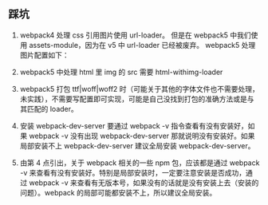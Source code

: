 ## 踩坑

1. webpack4 处理 css 引用图片使用 url-loader。
   但是在 webpack5 中我们使用 assets-module，因为在 v5 中 url-loader 已经被废弃。
   webpack5 处理图片配置如下：
   <!-- {
        test: /\.(jpg|png|gif)$/,
        type: "asset",
            parser: {
                dataUrlCondition: {
                maxSize: 25 \* 1024 // 25kb
            }
        },
            generator: {
                filename: "img/[name].[hash:6][ext]",
                publicPath: "./"
            }
   } -->

2. webpack5 中处理 html 里 img 的 src 需要 html-withimg-loader

3. webpack5 打包 ttf|woff|woff2 时（可能关于其他的字体文件也不需要处理，未实践），不需要写配置即可实现，可能是自己没找到打包的准确方法或是与其匹配的 loader。

4. 安装 webpack-dev-server 要通过 webpack -v 指令查看有没有安装好，如果 webpack -v 没有出现 webpack-dev-server 那就说明没有安装好。如果局部安装不上 webpack-dev-server 建议全局安装 webpack-dev-server。

5. 由第 4 点引出，关于 webpack 相关的一些 npm 包，应该都是通过 webpack -v 来查看有没有安装好。特别是局部安装时，一定要注意安装是否成功，通过 webpack -v 来查看有无版本号，如果没有的话就是没有安装上去（安装的问题）。webpack 的局部可能都安装不上，所以建议全局安装。
